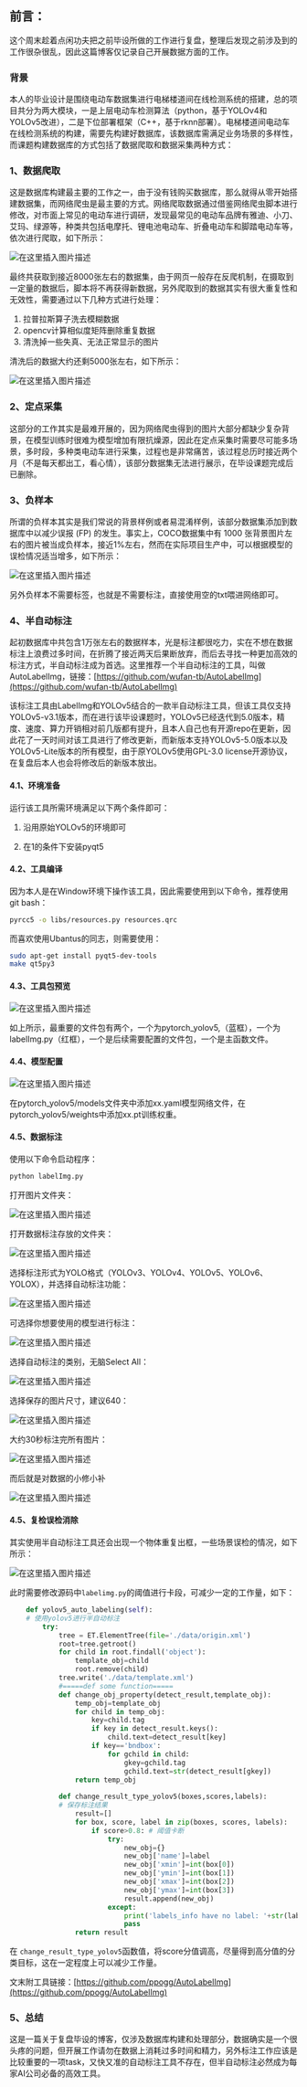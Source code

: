 ﻿## 前言：
这个周末趁着点闲功夫把之前毕设所做的工作进行复盘，整理后发现之前涉及到的工作很杂很乱，因此这篇博客仅记录自己开展数据方面的工作。

### 背景
本人的毕业设计是围绕电动车数据集进行电梯楼道间在线检测系统的搭建，总的项目共分为两大模块，一是上层电动车检测算法（python，基于YOLOv4和YOLOv5改进），二是下位部署框架（C++，基于rknn部署）。电梯楼道间电动车在线检测系统的构建，需要先构建好数据库，该数据库需满足业务场景的多样性，而课题构建数据库的方式包括了数据爬取和数据采集两种方式：

### 1、数据爬取
这是数据库构建最主要的工作之一，由于没有钱购买数据库，那么就得从零开始搭建数据集，而网络爬虫是最主要的方式。网络爬取数据通过借鉴网络爬虫脚本进行修改，对市面上常见的电动车进行调研，发现最常见的电动车品牌有雅迪、小刀、艾玛、绿源等，种类共包括电摩托、锂电池电动车、折叠电动车和脚踏电动车等，依次进行爬取，如下所示：

![在这里插入图片描述](https://img-blog.csdnimg.cn/c430a7066c24458f83200740dce1f1c7.png)

最终共获取到接近8000张左右的数据集，由于网页一般存在反爬机制，在摄取到一定量的数据后，脚本将不再获得新数据，另外爬取到的数据其实有很大重复性和无效性，需要通过以下几种方式进行处理：

 1. 拉普拉斯算子洗去模糊数据
 2. opencv计算相似度矩阵删除重复数据
 3. 清洗掉一些失真、无法正常显示的图片

清洗后的数据大约还剩5000张左右，如下所示：

![在这里插入图片描述](https://img-blog.csdnimg.cn/65e1f3b7e7a847618dd7253e77eceee6.png)

### 2、定点采集
这部分的工作其实是最难开展的，因为网络爬虫得到的图片大部分都缺少复杂背景，在模型训练时很难为模型增加有限抗燥源，因此在定点采集时需要尽可能多场景，多时段，多种类电动车进行采集，过程也是非常痛苦，该过程总历时接近两个月（不是每天都出工，看心情），该部分数据集无法进行展示，在毕设课题完成后已删除。

### 3、负样本
所谓的负样本其实是我们常说的背景样例或者易混淆样例，该部分数据集添加到数据库中以减少误报 (FP) 的发生。事实上，COCO数据集中有 1000 张背景图片左右的图片被当成负样本，接近1%左右，然而在实际项目生产中，可以根据模型的误检情况适当增多，如下所示：

![在这里插入图片描述](https://img-blog.csdnimg.cn/76d9ac93ae1748969984c0757e9df19f.png)

另外负样本不需要标签，也就是不需要标注，直接使用空的txt喂进网络即可。

### 4、半自动标注
起初数据库中共包含1万张左右的数据样本，光是标注都很吃力，实在不想在数据标注上浪费过多时间，在折腾了接近两天后果断放弃，而后去寻找一种更加高效的标注方式，半自动标注成为首选。这里推荐一个半自动标注的工具，叫做AutoLabelImg，链接：[https://github.com/wufan-tb/AutoLabelImg](https://github.com/wufan-tb/AutoLabelImg)

该标注工具由LabelImg和YOLOv5结合的一款半自动标注工具，但该工具仅支持YOLOv5-v3.1版本，而在进行该毕设课题时，YOLOv5已经迭代到5.0版本，精度、速度、算力开销相对前几版都有提升，且本人自己也有开源repo在更新，因此花了一天时间对该工具进行了修改更新，而新版本支持YOLOv5-5.0版本以及YOLOv5-Lite版本的所有模型，由于原YOLOv5使用GPL-3.0 license开源协议，在复盘后本人也会将修改后的新版本放出。

#### 4.1、环境准备
运行该工具所需环境满足以下两个条件即可：

 1. 沿用原始YOLOv5的环境即可

 2. 在1的条件下安装pyqt5
#### 4.2、工具编译
因为本人是在Window环境下操作该工具，因此需要使用到以下命令，推荐使用git bash：

```bash
pyrcc5 -o libs/resources.py resources.qrc
```
而喜欢使用Ubantus的同志，则需要使用：

```bash
sudo apt-get install pyqt5-dev-tools
make qt5py3
```
#### 4.3、工具包预览

![在这里插入图片描述](https://img-blog.csdnimg.cn/26167f3aa581461aaef176ead6612d7b.jpeg)

如上所示，最重要的文件包有两个，一个为pytorch_yolov5,（蓝框），一个为labelImg.py（红框），一个是后续需要配置的文件包，一个是主函数文件。

#### 4.4、模型配置

![在这里插入图片描述](https://img-blog.csdnimg.cn/33c78c1baff1494d89cc3900f906d78a.jpeg)

在pytorch_yolov5/models文件夹中添加xx.yaml模型网络文件，在pytorch_yolov5/weights中添加xx.pt训练权重。
#### 4.5、数据标注
使用以下命令启动程序：

```python
python labelImg.py
```

打开图片文件夹：

![在这里插入图片描述](https://img-blog.csdnimg.cn/beadf53d884941ad9fadeae91c8ccee3.png)

打开数据标注存放的文件夹：

![在这里插入图片描述](https://img-blog.csdnimg.cn/f9e652b05d6a48c1996bbe35000dc92f.png)

选择标注形式为YOLO格式（YOLOv3、YOLOv4、YOLOv5、YOLOv6、YOLOX），并选择自动标注功能：

![在这里插入图片描述](https://img-blog.csdnimg.cn/3bca4b763f064b56a93bc3986dc68140.jpeg)

可选择你想要使用的模型进行标注：

![在这里插入图片描述](https://img-blog.csdnimg.cn/bdaccded7d3549479dd9ada4a86d38ef.png)

选择自动标注的类别，无脑Select All：

![在这里插入图片描述](https://img-blog.csdnimg.cn/306fde42ac4c448693c04bfed6644dec.png)

选择保存的图片尺寸，建议640：

![在这里插入图片描述](https://img-blog.csdnimg.cn/c24c67dd038d44cfa8a9d2e1c33d2904.png)

大约30秒标注完所有图片：

![在这里插入图片描述](https://img-blog.csdnimg.cn/5a27fcf5e7504a1ca55b19e5f56585aa.png)

而后就是对数据的小修小补

![在这里插入图片描述](https://img-blog.csdnimg.cn/5efcb130c6064388adc801ba08e95da9.jpeg)

#### 4.5、复检误检消除
其实使用半自动标注工具还会出现一个物体重复出框，一些场景误检的情况，如下所示：

![在这里插入图片描述](https://img-blog.csdnimg.cn/740af0d7cbb3488e8f5d0d9af8a8a7aa.png)

此时需要修改源码中`labelimg.py`的阈值进行卡段，可减少一定的工作量，如下：

```python
    def yolov5_auto_labeling(self):
    # 使用yolov5进行半自动标注
        try:
            tree = ET.ElementTree(file='./data/origin.xml')
            root=tree.getroot()
            for child in root.findall('object'):
                template_obj=child
                root.remove(child)
            tree.write('./data/template.xml')
            #=====def some function=====
            def change_obj_property(detect_result,template_obj):
                temp_obj=template_obj
                for child in temp_obj:
                    key=child.tag
                    if key in detect_result.keys():
                        child.text=detect_result[key]
                    if key=='bndbox':
                        for gchild in child:
                            gkey=gchild.tag
                            gchild.text=str(detect_result[gkey])
                return temp_obj
                
            def change_result_type_yolov5(boxes,scores,labels):
            # 保存标注结果
                result=[]
                for box, score, label in zip(boxes, scores, labels):
                    if score>0.8: # 阈值卡断
                        try:
                            new_obj={}
                            new_obj['name']=label
                            new_obj['xmin']=int(box[0])
                            new_obj['ymin']=int(box[1])
                            new_obj['xmax']=int(box[2])
                            new_obj['ymax']=int(box[3])
                            result.append(new_obj)
                        except:
                            print('labels_info have no label: '+str(label))
                            pass
                return result
```
在 `change_result_type_yolov5`函数值，将score分值调高，尽量得到高分值的分类目标，这在一定程度上可以减少工作量。

文末附工具链接：[https://github.com/ppogg/AutoLabelImg](https://github.com/ppogg/AutoLabelImg)

### 5、总结
这是一篇关于复盘毕设的博客，仅涉及数据库构建和处理部分，数据确实是一个很头疼的问题，但开展工作请勿在数据上消耗过多时间和精力，另外标注工作应该是比较重要的一项task，又快又准的自动标注工具不存在，但半自动标注必然成为每家AI公司必备的高效工具。
